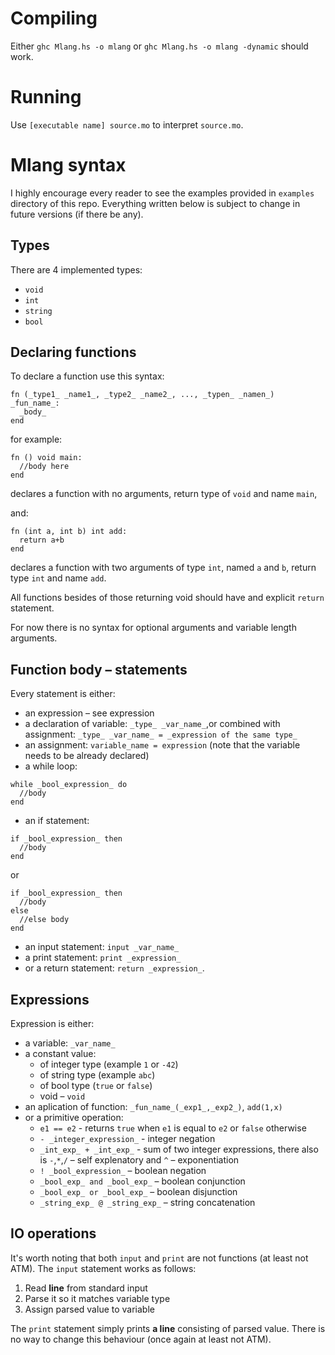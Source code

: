 # Compiling
Either `ghc Mlang.hs -o mlang` or `ghc Mlang.hs -o mlang -dynamic` should work.

# Running
Use `[executable name] source.mo` to interpret `source.mo`.

# Mlang syntax

I highly encourage every reader to see the examples provided in `examples` directory of this repo. Everything written below is subject to change in future versions (if there be any).

## Types

There are 4 implemented types:
- `void`
- `int`
- `string`
- `bool`

## Declaring functions

To declare a function use this syntax:
```
fn (_type1_ _name1_, _type2_ _name2_, ..., _typen_ _namen_) _fun_name_:
  _body_
end
```
for example:
```
fn () void main:
  //body here
end
```
declares a function with no arguments, return type of `void` and name `main`,

and:

```
fn (int a, int b) int add:
  return a+b
end
```
declares a function with two arguments of type `int`, named `a` and `b`, return type `int` and name `add`.

All functions besides of those returning void should have and explicit `return` statement.

For now there is no syntax for optional arguments and variable length arguments.

## Function body – statements

Every statement is either:
- an expression – see expression
- a declaration of variable: `_type_ _var_name_`,or combined with assignment: `_type_ _var_name_ = _expression of the same type_`
- an assignment: `variable_name = expression` (note that the variable needs to be already declared)
- a while loop: 
```
while _bool_expression_ do
  //body
end
```
- an if statement:
```
if _bool_expression_ then
  //body
end
```
or
```
if _bool_expression_ then
  //body
else
  //else body
end
```
- an input statement: `input _var_name_`
- a print statement: `print _expression_`
- or a return statement: `return _expression_`.

## Expressions

Expression is either:
- a variable: `_var_name_`
- a constant value:
  - of integer type (example `1` or `-42`)
  - of string type (example `abc`)
  - of bool type (`true` or `false`)
  - void – `void`
- an aplication of function: `_fun_name_(_exp1_,_exp2_)`, `add(1,x)`
- or a primitive operation:
  - `e1 == e2` - returns `true` when `e1` is equal to `e2` or `false` otherwise
  - `- _integer_expression_` - integer negation
  - `_int_exp_ + _int_exp_` - sum of two integer expressions, there also is `-`,`*`,`/` – self explenatory and `^` – exponentiation
  - `! _bool_expression_` – boolean negation
  - `_bool_exp_ and _bool_exp_` – boolean conjunction
  - `_bool_exp_ or _bool_exp_` – boolean disjunction
  - `_string_exp_ @ _string_exp_` – string concatenation

## IO operations

It's worth noting that both `input` and `print` are not functions (at least not ATM). The `input` statement works as follows:
1. Read **line** from standard input
2. Parse it so it matches variable type
3. Assign parsed value to variable

The `print` statement simply prints **a line** consisting of parsed value. There is no way to change this behaviour (once again at least not ATM).
